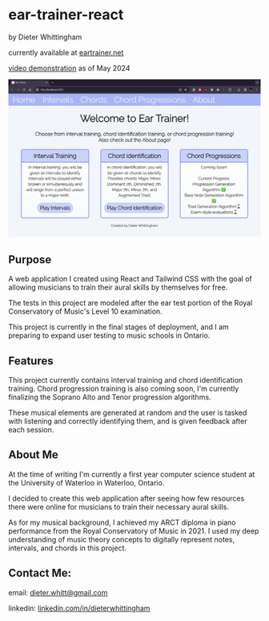 # ear-trainer-react
by Dieter Whittingham

currently available at [eartrainer.net](https://eartrainer.net)

[video demonstration](https://www.youtube.com/watch?v=VjQxz4IkUis&t=119s&ab_channel=dieter) as of May 2024

![Alt Text](https://github.com/dieterwhitt/ear-trainer-react/blob/main/ear-trainer-showcase.png?raw=true)

## Purpose
A web application I created using React and Tailwind CSS with the goal of allowing musicians to train their aural skills by themselves for free.

The tests in this project are modeled after the ear test portion of the Royal Conservatory of Music's Level 10 examination.

This project is currently in the final stages of deployment, and I am preparing to expand user testing to music schools in Ontario.

## Features
This project currently contains interval training and chord identification training. Chord progression training is also coming soon, I'm currently finalizing the Soprano Alto and Tenor progression algorithms.

These musical elements are generated at random and the user is tasked with listening and correctly identifying them, and is given feedback after each session.

## About Me
At the time of writing I'm currently a first year computer science student at the University of Waterloo in Waterloo, Ontario.

I decided to create this web application after seeing how few resources there were online for musicians to train their necessary aural skills.

As for my musical background, I achieved my ARCT diploma in piano performance from the Royal Conservatory of Music in 2021. I used my deep understanding of music theory concepts to digitally represent notes, intervals, and chords in this project.


## Contact Me:
email: dieter.whitt@gmail.com

linkedin: [linkedin.com/in/dieterwhittingham](https://linkedin.com/in/dieterwhittingham)



